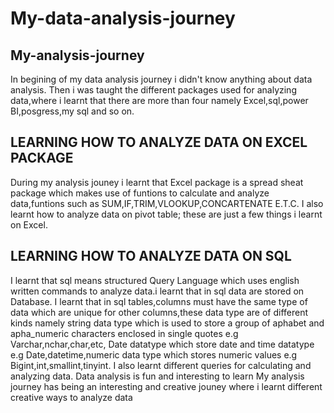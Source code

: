 # My-data-analysis-journey
## My-analysis-journey
In begining of my data analysis journey i didn't know anything about data analysis. Then i was taught the different packages used for analyzing data,where i learnt that there are more than four namely Excel,sql,power BI,posgress,my sql and so on.
## LEARNING HOW TO ANALYZE DATA ON EXCEL PACKAGE
During my analysis jouney i learnt that Excel package is a spread sheat package which makes use of funtions to calculate and analyze data,funtions such as SUM,IF,TRIM,VLOOKUP,CONCARTENATE E.T.C. I also learnt how to analyze data on pivot table;
these are just a few things i learnt on Excel.
## LEARNING HOW TO ANALYZE DATA ON SQL
I learnt that sql means structured Query Language which uses english written commands to analyze data.i learnt that in sql data are stored on Database.
I learnt that in sql tables,columns must have the same type of data which are unique for other columns,these data type are of different kinds namely string data type which is used to store a group of aphabet and apha_numeric characters enclosed in single quotes e.g Varchar,nchar,char,etc,
Date datatype which store date and time datatype e.g Date,datetime,numeric data type which stores numeric values e.g Bigint,int,smallint,tinyint. I also learnt different queries for calculating and analyzing data.
Data analysis is fun and interesting to learn My analysis journey has being an interesting and creative jouney where i learnt different creative ways to analyze data
